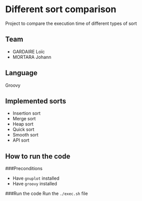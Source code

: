 # Different sort comparison

Project to compare the execution time of different types of sort

## Team
- GARDAIRE Loïc
- MORTARA Johann

## Language
Groovy

## Implemented sorts
- Insertion sort
- Merge sort
- Heap sort
- Quick sort
- Smooth sort
- API sort

## How to run the code
###Preconditions
- Have ``gnuplot`` installed
- Have ``groovy`` installed

###Run the code
Run the ``./exec.sh`` file
